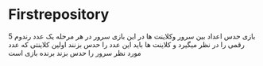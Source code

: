 # Firstrepository
بازی حدس اعداد بین سرور وکلاینت ها
در این بازی سرور  در هر  مرحله یک عدد رندوم 5 رقمی را در نظر میگیرد  و کلاینت ها باید این عدد را حدس بزنند 
اولین کلاینتی که عدد مورد نظر سرور را حدس بزند برنده بازی است
